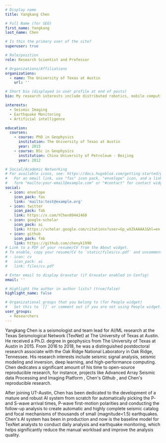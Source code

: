 ```yaml
---
# Display name
title: Yangkang Chen

# Full Name (for SEO)
first_name: Yangkang
last_name: Chen

# Is this the primary user of the site?
superuser: true

# Role/position
role: Research Scientist and Professor

# Organizations/Affiliations
organizations:
  - name: The University of Texas at Austin
    url: ''

# Short bio (displayed in user profile at end of posts)
bio: My research interests include distributed robotics, mobile computing and programmable matter.

interests:
  - Seismic Imaging
  - Earthquake Monitoring
  - Artificial intelligence

education:
  courses:
    - course: PhD in Geophysics
      institution: The University of Texas at Austin
      year: 2015
    - course: BSc in Geophysics
      institution: China University of Petroleum - Beijing
      year: 2012

# Social/Academic Networking
# For available icons, see: https://docs.hugoblox.com/getting-started/page-builder/#icons
#   For an email link, use "fas" icon pack, "envelope" icon, and a link in the
#   form "mailto:your-email@example.com" or "#contact" for contact widget.
social:
  - icon: envelope
    icon_pack: fas
    link: 'mailto:test@example.org'
  - icon: twitter
    icon_pack: fab
    link: https://x.com/YChen09442460
  - icon: google-scholar
    icon_pack: ai
    link: https://scholar.google.com/citations?user=Gp_wXZkAAAAJ&hl=en
  - icon: github
    icon_pack: fab
    link: https://github.com/chenyk1990
# Link to a PDF of your resume/CV from the About widget.
# To enable, copy your resume/CV to `static/files/cv.pdf` and uncomment the lines below.
# - icon: cv
#   icon_pack: ai
#   link: files/cv.pdf

# Enter email to display Gravatar (if Gravatar enabled in Config)
email: ''

# Highlight the author in author lists? (true/false)
highlight_name: false

# Organizational groups that you belong to (for People widget)
#   Set this to `[]` or comment out if you are not using People widget.
user_groups:
  - Researchers
---
```


Yangkang Chen is a seismologist and team lead for AI/ML research at the Texas Seismological Network (TexNet) at The University of Texas at Austin. He received a Ph.D. degree in geophysics from The University of Texas at Austin in 2015. From 2016 to 2018, he was a distinguished postdoctoral research associate with the Oak Ridge National Laboratory in Oak Ridge, Tennessee. His research interests include seismic signal analysis, seismic modeling and inversion, deep learning, and high-performance computing. Chen dedicates a significant amount of his time to open-source reproducible research, for instance, projects like Advanced Array Seismic data Processing and Imaging Platform , Chen's Github , and Chen's reproducible research.

After joining UT-Austin, Chen has been dedicated to the development of a mature and robust AI system from scratch for automatically picking the P- and S-wave arrival times, P-wave first-motion polarities and conducting the follow-up analysis to create automatic and highly complete seismic catalog and focal mechanisms of thousands of small (magnitude<1.5) earthquakes. Chen's AI system has been in production and now is the baseline model for TexNet analysts to conduct daily analysis and earthquake monitoring, which helps significantly reduce the manual workload and improve the analysis quality.
